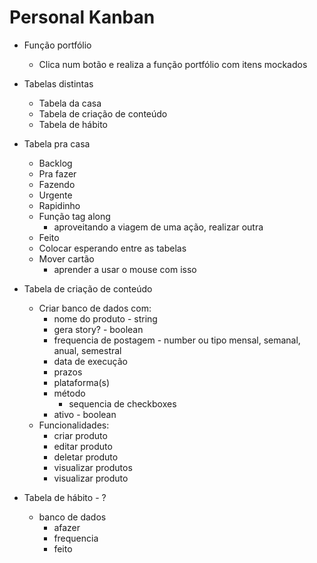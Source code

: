 # Personal Kanban

* Função portfólio
    * Clica num botão e realiza a função portfólio com itens mockados

* Tabelas distintas
    * Tabela da casa
    * Tabela de criação de conteúdo
    * Tabela de hábito

* Tabela pra casa
    * Backlog
    * Pra fazer
    * Fazendo
    * Urgente
    * Rapidinho
    * Função tag along
        * aproveitando a viagem de uma ação, realizar outra
    * Feito
    * Colocar esperando entre as tabelas
    * Mover cartão
        * aprender a usar o mouse com isso

* Tabela de criação de conteúdo
    * Criar banco de dados com:
        * nome do produto - string
        * gera story? - boolean
        * frequencia de postagem - number ou tipo mensal, semanal, anual, semestral
        * data de execução
        * prazos
        * plataforma(s)
        * método
            * sequencia de checkboxes
        * ativo - boolean
    * Funcionalidades:
        * criar produto
        * editar produto
        * deletar produto
        * visualizar produtos
        * visualizar produto

* Tabela de hábito - ?
    * banco de dados
        * afazer
        * frequencia
        * feito